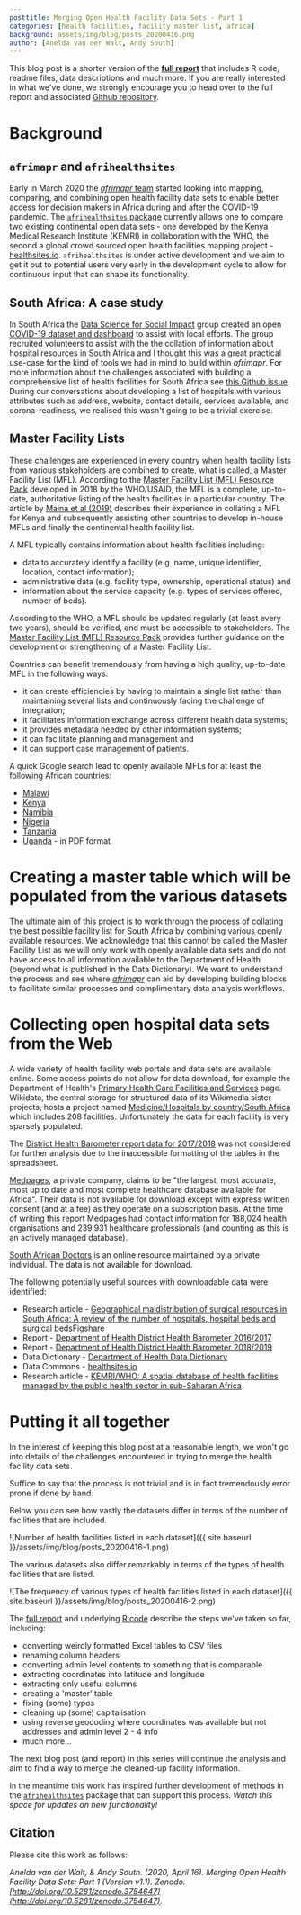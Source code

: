 ```yaml
---
posttitle: Merging Open Health Facility Data Sets - Part 1
categories: [health facilities, facility master list, africa]
background: assets/img/blog/posts_20200416.png
author: [Anelda van der Walt, Andy South]
---
```


This blog post is a shorter version of the **[full report](https://htmlpreview.github.io/?https://github.com/anelda/merge_open_hospital_data/blob/master/reports/merge_open_hospital_data_part1.html)** that includes R code, readme files, data descriptions and much more. If you are really interested in what we've done, we strongly encourage you to head over to the full report and associated [Github repository](https://github.com/anelda/merge_open_hospital_data/). 

# Background

## `afrimapr` and `afrihealthsites`

Early in March 2020 the [_afrimapr_ team](http://afrimapr.org) started looking into mapping, comparing, and combining open health facility data sets to enable better access for decision makers in Africa during and after the COVID-19 pandemic. The [`afrihealthsites` package](http://afrimapr.org/code) currently allows one to compare two existing continental open data sets - one developed by the Kenya Medical Research Institute (KEMRI) in collaboration with the WHO, the second a global crowd sourced open health facilities mapping project - [healthsites.io](https://healthsites.io). `afrihealthsites` is under active development and we aim to get it out to potential users very early in the development cycle to allow for continuous input that can shape its functionality.

## South Africa: A case study

In South Africa the [Data Science for Social Impact](https://dsfsi.github.io/) group created an open [COVID-19 dataset and dashboard](https://arxiv.org/abs/2004.04813) to assist with local efforts. The group recruited volunteers to assist with the the collation of information about hospital resources in South Africa and I thought this was a great practical use-case for the kind of tools we had in mind to build within _afrimapr_. For more information about the challenges associated with building a comprehensive list of health facilities for South Africa see [this Github issue](https://github.com/dsfsi/covid19za/issues/115). During our conversations about developing a list of hospitals with various attributes such as address, website, contact details, services available, and corona-readiness, we realised this wasn't going to be a trivial exercise.

## Master Facility Lists

These challenges are experienced in every country when health facility lists from various stakeholders are combined to create, what is called, a Master Facility List (MFL). According to the [Master Facility List (MFL) Resource Pack](https://www.who.int/healthinfo/MFL_Resource_Package_Jan2018.pdf?ua=1) developed in 2018 by the WHO/USAID, the MFL is a complete, up-to-date, authoritative listing of the health facilities in a particular country. The article by [Maina et al (2019)](https://www.ncbi.nlm.nih.gov/pmc/articles/PMC6658526/) describes their experience in collating a MFL for Kenya and subsequently assisting other countries to develop in-house MFLs and finally the continental health facility list.

A MFL typically contains information about health facilities including:

- data to accurately identify a facility (e.g. name, unique identifier, location, contact information);
- administrative data (e.g. facility type, ownership, operational status) and
- information about the service capacity (e.g. types of services offered, number of beds).

According to the WHO, a MFL should be updated regularly (at least every two years), should be verified, and must be accessible to stakeholders. The [Master Facility List (MFL) Resource Pack](https://www.who.int/healthinfo/MFL_Resource_Package_Jan2018.pdf?ua=1) provides further guidance on the development or strengthening of a Master Facility List. 

Countries can benefit tremendously from having a high quality, up-to-date MFL in the following ways:

- it can create efficiencies by having to maintain a single list rather than maintaining several lists and continuously facing the challenge of integration;
- it facilitates information exchange across different health data systems;
- it provides metadata needed by other information systems;
- it can facilitate planning and management and
- it can support case management of patients.

A quick Google search lead to openly available MFLs for at least the following African countries:

- [Malawi](https://github.com/BaobabHealthTrust/master-facility-list)
- [Kenya](http://kmhfl.health.go.ke/#/home)
- [Namibia](https://mfl.mhss.gov.na/)
- [Nigeria](https://hfr.health.gov.ng/download/facilities)
- [Tanzania](http://hfrportal.moh.go.tz/)
- [Uganda](https://health.go.ug/sites/default/files/Signed%20n%20final%20mfl.pdf) - in PDF format

# Creating a master table which will be populated from the various datasets

The ultimate aim of this project is to work through the process of collating the best possible facility list for South Africa by combining various openly available resources. We acknowledge that this cannot be called the Master Facility List as we will only work with openly available data sets and do not have access to all information available to the Department of Health (beyond what is published in the Data Dictionary). We want to understand the process and see where [_afrimapr_](http://afrimapr.org) can aid by developing building blocks to facilitate similar processes and complimentary data analysis workflows. 

# Collecting open hospital data sets from the Web

A wide variety of health facility web portals and data sets are available online. Some access points do not allow for data download, for example the Department of Health's [Primary Health Care Facilities and Services](https://www.healthestablishments.org.za/Home/Facility) page. Wikidata, the central storage for structured data of its Wikimedia sister projects, hosts a project named [Medicine/Hospitals by country/South Africa](https://www.wikidata.org/wiki/Wikidata:WikiProject_Medicine/Hospitals_by_country/South_Africa) which includes 208 facilities. Unfortunately the data for each facility is very sparsely populated.

The [District Health Barometer report data for 2017/2018](https://www.hst.org.za/publications/Pages/DHB20172018.aspx) was not considered for further analysis due to the inaccessible formatting of the tables in the spreadsheet.

[Medpages](https://www.medpages.info/sf/index.php?page=homepage), a private company, claims to be "the largest, most accurate, most up to date and most complete healthcare database available for Africa". Their data is not available for download except with express written consent (and at a fee) as they operate on a subscription basis. At the time of writing this report Medpages had contact information for 188,024 health organisations and 239,931 healthcare professionals (and counting as this is an actively managed database).

[South African Doctors](http://doctors-hospitals-medical-cape-town-south-africa.blaauwberg.net) is an online resource maintained by a private individual. The data is not available for download.

The following potentially useful sources with downloadable data were identified:

- Research article - [Geographical maldistribution of surgical resources in South Africa: A review of the number of hospitals, hospital beds and surgical beds](http://www.samj.org.za/index.php/samj/article/view/12143)[Figshare](https://figshare.com/articles/SURGICAL_RESOURCES_latestmarch2016_xlsx/12066711) 
- Report - [Department of Health District Health Barometer 2016/2017](http://www.health.gov.za/index.php/2014-03-17-09-09-38/reports/category/424-reports-2017#) 
- Report - [Department of Health District Health Barometer 2018/2019](https://www.hst.org.za/publications/Pages/DISTRICT-HEALTH-BAROMETER-201819.aspx)
- Data Dictionary - [Department of Health Data Dictionary](https://dd.dhmis.org/orgunits.html?file=NIDS%20Integrated&source=nids&ver=91b9) 
- Data Commons - [healthsites.io](https://healthsites.io/)
- Research article - [KEMRI/WHO: A spatial database of health facilities managed by the public health sector in sub-Saharan Africa](https://dx.doi.org/10.1038%2Fs41597-019-0142-2)

# Putting it all together

In the interest of keeping this blog post at a reasonable length, we won't go into details of the challenges encountered in trying to merge the health facility data sets.

Suffice to say that the process is not trivial and is in fact tremendously error prone if done by hand. 

Below you can see how vastly the datasets differ in terms of the number of facilities that are included.

![Number of health facilities listed in each dataset]({{ site.baseurl }}/assets/img/blog/posts_20200416-1.png)

The various datasets also differ remarkably in terms of the types of health facilities that are listed.

![The frequency of various types of health facilities listed in each dataset]({{ site.baseurl }}/assets/img/blog/posts_20200416-2.png)

The [full report](https://htmlpreview.github.io/?https://github.com/anelda/merge_open_hospital_data/blob/master/reports/merge_open_hospital_data_part1.html) and underlying [R code](https://github.com/anelda/merge_open_hospital_data/blob/master/reports/merge_open_hospital_data_part1.Rmd) describe the steps we've taken so far, including:

- converting weirdly formatted Excel tables to CSV files
- renaming column headers
- converting admin level contents to something that is comparable
- extracting coordinates into latitude and longitude
- extracting only useful columns
- creating a 'master' table
- fixing (some) typos
- cleaning up (some) capitalisation
- using reverse geocoding where coordinates was available but not addresses and admin level 2 - 4 info
- much more...

The next blog post (and report) in this series will continue the analysis and aim to find a way to merge the cleaned-up facility information.

In the meantime this work has inspired further development of methods in the [`afrihealthsites`](http://www.afrimapr.org/code) package that can support this process. _Watch this space for updates on new functionality!_

## Citation

Please cite this work as follows:

_Anelda van der Walt, & Andy South. (2020, April 16). Merging Open Health Facility Data Sets: Part 1 (Version v1.1). Zenodo. [http://doi.org/10.5281/zenodo.3754647](http://doi.org/10.5281/zenodo.3754647)._
